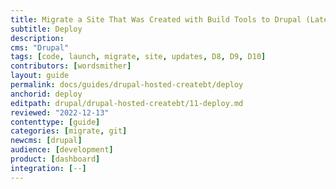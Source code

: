 ```yaml
---
title: Migrate a Site That Was Created with Build Tools to Drupal (Latest)
subtitle: Deploy
description: 
cms: "Drupal"
tags: [code, launch, migrate, site, updates, D8, D9, D10]
contributors: [wordsmither]
layout: guide
permalink: docs/guides/drupal-hosted-createbt/deploy
anchorid: deploy
editpath: drupal/drupal-hosted-createbt/11-deploy.md
reviewed: "2022-12-13"
contenttype: [guide]
categories: [migrate, git]
newcms: [drupal]
audience: [development]
product: [dashboard]
integration: [--]
---
```


<Partial file="drupal/deploy-live.md" />
